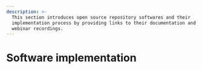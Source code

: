 ```yaml
---
description: >-
  This section introduces open source repository softwares and their
  implementation process by providing links to their documentation and available
  webinar recordings.
---
```


# Software implementation

